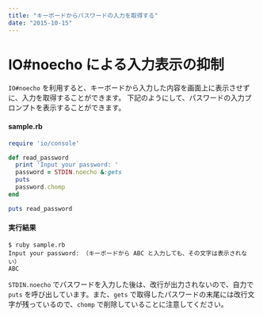 ```yaml
---
title: "キーボードからパスワードの入力を取得する"
date: "2015-10-15"
---
```


IO#noecho による入力表示の抑制
====

`IO#noecho` を利用すると、キーボードから入力した内容を画面上に表示させずに、入力を取得することができます。
下記のようにして、パスワードの入力プロンプトを表示することができます。

#### sample.rb

```ruby
require 'io/console'

def read_password
  print 'Input your password: '
  password = STDIN.noecho &:gets
  puts
  password.chomp
end

puts read_password
```

#### 実行結果

```
$ ruby sample.rb
Input your password: （キーボードから ABC と入力しても、その文字は表示されない）
ABC
```

`STDIN.noecho` でパスワードを入力した後は、改行が出力されないので、自力で `puts` を呼び出しています。また、`gets` で取得したパスワードの末尾には改行文字が残っているので、`chomp` で削除していることに注意してください。

